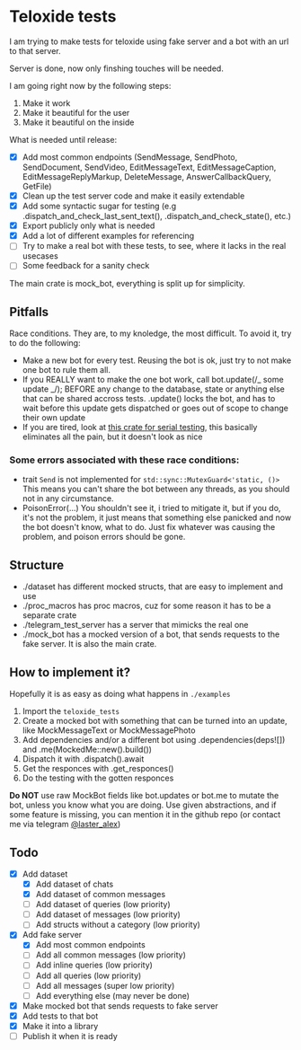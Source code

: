 # Teloxide tests

I am trying to make tests for teloxide using fake server and a bot with an url to that server.

Server is done, now only finshing touches will be needed.

I am going right now by the following steps:

1. Make it work
2. Make it beautiful for the user
3. Make it beautiful on the inside

What is needed until release:

- [x] Add most common endpoints (SendMessage, SendPhoto, SendDocument, SendVideo, EditMessageText, EditMessageCaption, EditMessageReplyMarkup, DeleteMessage, AnswerCallbackQuery, GetFile)
- [x] Clean up the test server code and make it easily extendable
- [x] Add some syntactic sugar for testing (e.g .dispatch_and_check_last_sent_text(), .dispatch_and_check_state(), etc.)
- [x] Export publicly only what is needed
- [x] Add a lot of different examples for referencing
- [ ] Try to make a real bot with these tests, to see, where it lacks in the real usecases
- [ ] Some feedback for a sanity check

The main crate is mock_bot, everything is split up for simplicity.

## Pitfalls

Race conditions. They are, to my knoledge, the most difficult.
To avoid it, try to do the following:

- Make a new bot for every test. Reusing the bot is ok, just try to not make one bot to rule them all.
- If you REALLY want to make the one bot work, call bot.update(/_ some update _/); BEFORE any change to the database, state or anything else that can be shared accross tests. .update() locks the bot, and has to wait before this update gets dispatched or goes out of scope to change their own update
- If you are tired, look at [this crate for serial testing](https://crates.io/crates/serial_test), this basically eliminates all the pain, but it doesn't look as nice

### Some errors associated with these race conditions:

- trait `Send` is not implemented for `std::sync::MutexGuard<'static, ()>`
  This means you can't share the bot between any threads, as you should not in any circumstance.
- PoisonError(...)
  You shouldn't see it, i tried to mitigate it, but if you do, it's not the problem, it just means that something else panicked and now the bot doesn't know, what to do. Just fix whatever was causing the problem, and poison errors should be gone.

## Structure

- ./dataset has different mocked structs, that are easy to implement and use
- ./proc_macros has proc macros, cuz for some reason it has to be a separate crate
- ./telegram_test_server has a server that mimicks the real one
- ./mock_bot has a mocked version of a bot, that sends requests to the fake server. It is also the main crate.

## How to implement it?

Hopefully it is as easy as doing what happens in `./examples`

1. Import the `teloxide_tests`
2. Create a mocked bot with something that can be turned into an update, like MockMessageText or MockMessagePhoto
3. Add dependencies and/or a different bot using .dependencies(deps![]) and .me(MockedMe::new().build())
4. Dispatch it with .dispatch().await
5. Get the responces with .get_responces()
6. Do the testing with the gotten responces

**Do NOT** use raw MockBot fields like bot.updates or bot.me to mutate the bot, unless you know what you are doing. Use given abstractions, and if some feature is missing, you can mention it in the github repo (or contact me via telegram [@laster_alex](https://t.me/laster_alex))

## Todo

- [x] Add dataset
  - [x] Add dataset of chats
  - [x] Add dataset of common messages
  - [ ] Add dataset of queries (low priority)
  - [ ] Add dataset of messages (low priority)
  - [ ] Add structs without a category (low priority)
- [x] Add fake server
  - [x] Add most common endpoints
  - [ ] Add all common messages (low priority)
  - [ ] Add inline queries (low priority)
  - [ ] Add all queries (low priority)
  - [ ] Add all messages (super low priority)
  - [ ] Add everything else (may never be done)
- [x] Make mocked bot that sends requests to fake server
- [x] Add tests to that bot
- [x] Make it into a library
- [ ] Publish it when it is ready
